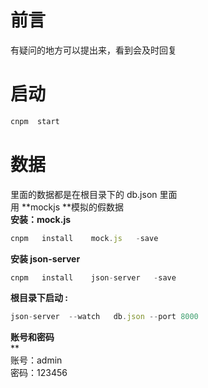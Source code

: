 # 前言
有疑问的地方可以提出来，看到会及时回复
<a name="LilP8"></a>
# 启动
```typescript
cnpm  start
```
<a name="bmVSl"></a>
# 数据
里面的数据都是在根目录下的 db.json 里面<br />用 **mockjs **模拟的假数据 <br />**安装：mock.js**
```typescript
cnpm   install    mock.js   -save
```
**安装 json-server**
```typescript
cnpm   install    json-server   -save
```
**根目录下启动  :**
```typescript
json-server  --watch   db.json --port 8000
```
**账号和密码**<br />**
<br />账号：admin
<br />密码：123456
